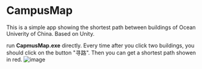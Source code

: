 # CampusMap
This is a simple app showing the shortest path between buildings of Ocean Univerity of China. Based on Unity. 

run **CapmusMap.exe** directly. Every time after you click two buildings, you should click on the button "寻路". Then you can get a shortest path showen in red.
![image](https://user-images.githubusercontent.com/124513316/216834482-ef3eae11-e120-4fef-bc7b-514c4bb8e8be.png)
